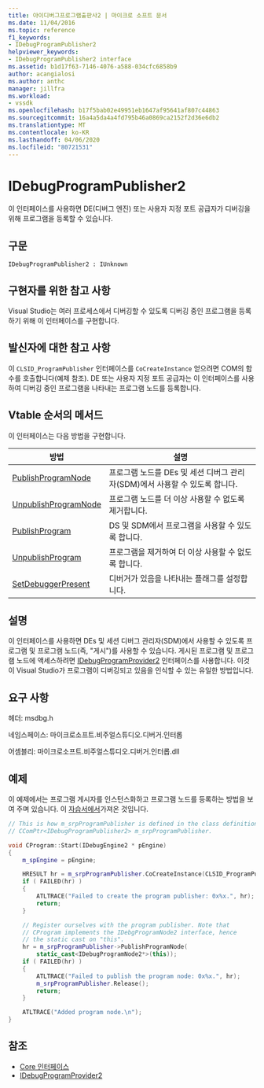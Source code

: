 ```yaml
---
title: 아이디버그프로그램출판사2 | 마이크로 소프트 문서
ms.date: 11/04/2016
ms.topic: reference
f1_keywords:
- IDebugProgramPublisher2
helpviewer_keywords:
- IDebugProgramPublisher2 interface
ms.assetid: b1d17f63-7146-4076-a588-034cfc6858b9
author: acangialosi
ms.author: anthc
manager: jillfra
ms.workload:
- vssdk
ms.openlocfilehash: b17f5bab02e49951eb1647af95641af807c44863
ms.sourcegitcommit: 16a4a5da4a4fd795b46a0869ca2152f2d36e6db2
ms.translationtype: MT
ms.contentlocale: ko-KR
ms.lasthandoff: 04/06/2020
ms.locfileid: "80721531"
---
```

# <a name="idebugprogrampublisher2"></a>IDebugProgramPublisher2
이 인터페이스를 사용하면 DE(디버그 엔진) 또는 사용자 지정 포트 공급자가 디버깅을 위해 프로그램을 등록할 수 있습니다.

## <a name="syntax"></a>구문

```
IDebugProgramPublisher2 : IUnknown
```

## <a name="notes-for-implementers"></a>구현자를 위한 참고 사항
Visual Studio는 여러 프로세스에서 디버깅할 수 있도록 디버깅 중인 프로그램을 등록하기 위해 이 인터페이스를 구현합니다.

## <a name="notes-for-callers"></a>발신자에 대한 참고 사항
이 `CLSID_ProgramPublisher` 인터페이스를 `CoCreateInstance` 얻으려면 COM의 함수를 호출합니다(예제 참조). DE 또는 사용자 지정 포트 공급자는 이 인터페이스를 사용하여 디버깅 중인 프로그램을 나타내는 프로그램 노드를 등록합니다.

## <a name="methods-in-vtable-order"></a>Vtable 순서의 메서드
이 인터페이스는 다음 방법을 구현합니다.

|방법|설명|
|------------|-----------------|
|[PublishProgramNode](../../../extensibility/debugger/reference/idebugprogrampublisher2-publishprogramnode.md)|프로그램 노드를 DEs 및 세션 디버그 관리자(SDM)에서 사용할 수 있도록 합니다.|
|[UnpublishProgramNode](../../../extensibility/debugger/reference/idebugprogrampublisher2-unpublishprogramnode.md)|프로그램 노드를 더 이상 사용할 수 없도록 제거합니다.|
|[PublishProgram](../../../extensibility/debugger/reference/idebugprogrampublisher2-publishprogram.md)|DS 및 SDM에서 프로그램을 사용할 수 있도록 합니다.|
|[UnpublishProgram](../../../extensibility/debugger/reference/idebugprogrampublisher2-unpublishprogram.md)|프로그램을 제거하여 더 이상 사용할 수 없도록 합니다.|
|[SetDebuggerPresent](../../../extensibility/debugger/reference/idebugprogrampublisher2-setdebuggerpresent.md)|디버거가 있음을 나타내는 플래그를 설정합니다.|

## <a name="remarks"></a>설명
이 인터페이스를 사용하면 DEs 및 세션 디버그 관리자(SDM)에서 사용할 수 있도록 프로그램 및 프로그램 노드(즉, "게시")를 사용할 수 있습니다. 게시된 프로그램 및 프로그램 노드에 액세스하려면 [IDebugProgramProvider2](../../../extensibility/debugger/reference/idebugprogramprovider2.md) 인터페이스를 사용합니다. 이것이 Visual Studio가 프로그램이 디버깅되고 있음을 인식할 수 있는 유일한 방법입니다.

## <a name="requirements"></a>요구 사항
헤더: msdbg.h

네임스페이스: 마이크로소프트.비주얼스튜디오.디버거.인터롭

어셈블리: 마이크로소프트.비주얼스튜디오.디버거.인터롭.dll

## <a name="example"></a>예제
이 예제에서는 프로그램 게시자를 인스턴스화하고 프로그램 노드를 등록하는 방법을 보여 주며 있습니다. 이 [자습서에서](https://msdn.microsoft.com/library/d0100e02-4e2b-4e72-9e90-f7bc11777bae)가져온 것입니다.

```cpp
// This is how m_srpProgramPublisher is defined in the class definition:
// CComPtr<IDebugProgramPublisher2> m_srpProgramPublisher.

void CProgram::Start(IDebugEngine2 * pEngine)
{
    m_spEngine = pEngine;

    HRESULT hr = m_srpProgramPublisher.CoCreateInstance(CLSID_ProgramPublisher);
    if ( FAILED(hr) )
    {
        ATLTRACE("Failed to create the program publisher: 0x%x.", hr);
        return;
    }

    // Register ourselves with the program publisher. Note that
    // CProgram implements the IDebgProgramNode2 interface, hence
    // the static cast on "this".
    hr = m_srpProgramPublisher->PublishProgramNode(
        static_cast<IDebugProgramNode2*>(this));
    if ( FAILED(hr) )
    {
        ATLTRACE("Failed to publish the program node: 0x%x.", hr);
        m_srpProgramPublisher.Release();
        return;
    }

    ATLTRACE("Added program node.\n");
}
```

## <a name="see-also"></a>참조
- [Core 인터페이스](../../../extensibility/debugger/reference/core-interfaces.md)
- [IDebugProgramProvider2](../../../extensibility/debugger/reference/idebugprogramprovider2.md)
